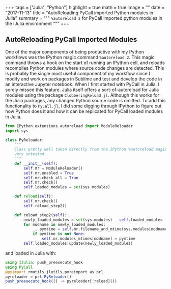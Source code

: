 +++
tags = ["Julia", "Python"]
highlight = true
math = true
image = ""
date = "2017-11-13"
title = "AutoReloading PyCall imported Python modules in Julia"
summary = """
`%autoreload 2` for PyCall imported python modules in the IJulia environment
"""
+++

## AutoReloading PyCall Imported Modules
One of the major components of being productive with my Python workflows was the IPython magic command `%autoreload 2`. This magic command throws a hook on the start of running an IPython cell, and reloads recompiles Python modules where source code changes are detected. This is probably the single most useful component of my workflow since I modify and work on packages in Sublime and test and develop the code in an interactive Jupyter notebook. When I first started with PyCall in Julia, I sorely missed this feature. Julia itself offers a sort-of-autoreload for Julia modules using the package `ClobberingReload.jl`. Although this works for the Julia packages, any changed Python source code is omitted. To add this functionality to `PyCall.jl`, I did some digging through IPython to figure out how Python does it and how it can be replicated for PyCall loaded modules in Julia.

```python
from IPython.extensions.autoreload import ModuleReloader
import sys

class PyReloader:
    """
    Class pretty well taken directly from the IPython %autoreload magic function..
    very untested..
    """
    def __init__(self):
        self.mr = ModuleReloader()
        self.mr.enabled = True
        self.mr.check_all = True
        self.mr.check()
        self.loaded_modules = set(sys.modules)

    def reload(self):
        self.mr.check()
        self.reload_step2()

    def reload_step2(self):
        newly_loaded_modules = set(sys.modules) - self.loaded_modules
        for modname in newly_loaded_modules:
            _, pymtime = self.mr.filename_and_mtime(sys.modules[modname])
            if pymtime is not None:
                self.mr.modules_mtimes[modname] = pymtime
        self.loaded_modules.update(newly_loaded_modules)
```

and loaded in Julia with:

```julia
using IJulia: push_preexecute_hook
using PyCall
@pyimport rmutils.jlutils.pyreimport as prl
pyreloader = prl.PyReloader()
push_preexecute_hook(() -> pyreloader[:reload]())
```

